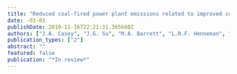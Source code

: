 ```yaml
---
title: "Reduced coal-fired power plant emissions related to improved community asthma-related healthcare utilization and individual symptoms in Louisville, Kentucky, USA"
date: -01-01
publishDate: 2019-11-16T22:21:31.365660Z
authors: ["J.A. Casey", "J.G. Su", "M.A. Barrett", "L.R.F. Henneman", "C.M. Zigler", "Andreas Neophytou", "Yu-Ting Chen", "Sarah S. Moyer", "Veronica Combs", "Grace Simrall", "Paul Tarini", "Oktawia Wojcik", "Rahul Gondhalia", "David Stempel", "Ted Smith", "James Sublett"]
publication_types: ["2"]
abstract: ""
featured: false
publication: "*In review*"
---
```


